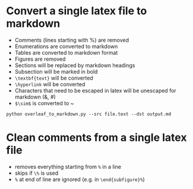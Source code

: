 # Convert a single latex file to markdown

- Comments (lines starting with %) are removed
- Enumerations are converted to markdown
- Tables are converted to markdown format
- Figures are removed
- Sections will be replaced by markdown headings
- Subsection will be marked in bold
- `\textbf{text}` will be converted
- `\hyperlink` will be converted
- Characters that need to be escaped in latex will be unescaped for markdown (&, #)
- `$\sim$` is converted to ~

`python overleaf_to_markdown.py --src file.text --dst output.md`


# Clean comments from a single latex file

- removes everything starting from `%` in a line
- skips if `\%` is used 
- `%` at end of line are ignored (e.g. in `\end{subfigure}%`)